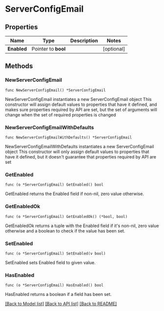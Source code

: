 # ServerConfigEmail

## Properties

Name | Type | Description | Notes
------------ | ------------- | ------------- | -------------
**Enabled** | Pointer to **bool** |  | [optional] 

## Methods

### NewServerConfigEmail

`func NewServerConfigEmail() *ServerConfigEmail`

NewServerConfigEmail instantiates a new ServerConfigEmail object
This constructor will assign default values to properties that have it defined,
and makes sure properties required by API are set, but the set of arguments
will change when the set of required properties is changed

### NewServerConfigEmailWithDefaults

`func NewServerConfigEmailWithDefaults() *ServerConfigEmail`

NewServerConfigEmailWithDefaults instantiates a new ServerConfigEmail object
This constructor will only assign default values to properties that have it defined,
but it doesn't guarantee that properties required by API are set

### GetEnabled

`func (o *ServerConfigEmail) GetEnabled() bool`

GetEnabled returns the Enabled field if non-nil, zero value otherwise.

### GetEnabledOk

`func (o *ServerConfigEmail) GetEnabledOk() (*bool, bool)`

GetEnabledOk returns a tuple with the Enabled field if it's non-nil, zero value otherwise
and a boolean to check if the value has been set.

### SetEnabled

`func (o *ServerConfigEmail) SetEnabled(v bool)`

SetEnabled sets Enabled field to given value.

### HasEnabled

`func (o *ServerConfigEmail) HasEnabled() bool`

HasEnabled returns a boolean if a field has been set.


[[Back to Model list]](../README.md#documentation-for-models) [[Back to API list]](../README.md#documentation-for-api-endpoints) [[Back to README]](../README.md)


